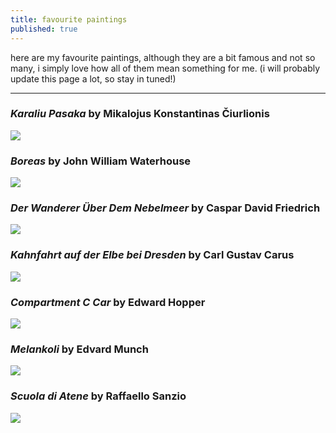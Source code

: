 ```yaml
---
title: favourite paintings
published: true
---
```


here are my favourite paintings, although they are a bit famous and not so many, i simply love how all of them mean something for me. (i will probably update this page a lot, so stay in tuned!)

---

### _Karaliu Pasaka_ by **Mikalojus Konstantinas Čiurlionis**

![]({{site.baseurl}}/images/Karaliu_pasaka.jpg)

### _Boreas_ by **John William Waterhouse**

![]({{site.baseurl}}/images/boreas.jpg)

### _Der Wanderer Über Dem Nebelmeer_ by **Caspar David Friedrich**

![]({{site.baseurl}}/images/wandererabovetheseaoffog2.jpg)

### _Kahnfahrt auf der Elbe bei Dresden_ by **Carl Gustav Carus**

![]({{site.baseurl}}/images/bargetriponelbeneardresden.jpg)


### _Compartment C Car_ by **Edward Hopper**

![]({{site.baseurl}}/images/compartmentccar.Jpg)

### _Melankoli_ by **Edvard Munch**

![]({{site.baseurl}}/images/melancolia.png)

### _Scuola di Atene_ by **Raffaello Sanzio**

![]({{site.baseurl}}/images/lascuoladiatene.jpg)
